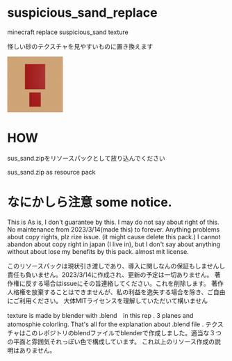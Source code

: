 # suspicious_sand_replace
minecraft replace suspicious_sand texture

怪しい砂のテクスチャを見やすいものに置き換えます

![pic](https://raw.githubusercontent.com/iCyP/suspicious_sand_replace/main/pack.png)
# HOW
sus_sand.zipをリソースパックとして放り込んでください

sus_sand.zip as resource  pack
# なにかしら注意 some notice.
This is As is, I don't guarantee by this. I may do not say about right of this. No maintenance from 2023/3/14(made this) to forever.
Anything problems about copy rights, plz rize issue. (it might cause delete this pack.)
I cannot abandon about copy right in japan (I live in), but I don't say about anything without about lose my benefits by this pack.
almost mit license.

このリソースパックは現状引き渡しであり、導入に関しなんの保証もしませんし責任も負いません。2023/3/14に作成され、更新の予定は一切ありません。
著作権に反する場合はissueにその旨連絡してください。これを削除します。
著作人格権を放棄することはできませんが、私の利益を逸失する場合を除き、ご自由にご利用ください。
大体MITライセンスを理解していただいて構いません

texture is made by blender with .blend　in this rep . 3 planes and atomosphie colorling. That's all for the explanation about .blend file .
テクスチャはこのレポジトリのblendファイルでblenderで作成しました。適当な３つの平面と雰囲気それっぽい色で構成しています。
これ以上のリソース作成の説明はありません。
